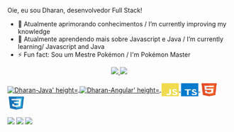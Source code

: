 Oie, eu sou Dharan, desenvolvedor Full Stack!
- 🔭 Atualmente aprimorando conhecimentos /  I’m currently improving my knowledge 
- 🌱 Atualmente aprendendo mais sobre Javascript e Java / I’m currently learning/ Javascript and Java
- ⚡ Fun fact: Sou um Mestre Pokémon / I'm Pokémon Master 

<div align="center">
  <a href="https://github.com/DharanCosta">
  <img height="180em" src="https://github-readme-stats.vercel.app/api?username=dharancosta&show_icons=true&theme=tokyonight&include_all_commits=true&count_private=true"/>
  <img height="180em" src="https://github-readme-stats.vercel.app/api/top-langs/?username=dharancosta&layout=compact&langs_count=7&theme=tokyonight"/>
</div>

<div style="display: inline_block"><br>
  <img align="center" alt="Dharan-Java' height="30" width="40" src="https://cdn.jsdelivr.net/gh/devicons/devicon/icons/java/java-original.svg">
    <img align="center" alt="Dharan-Angular' height="30" width="40" src="https://cdn.jsdelivr.net/gh/devicons/devicon/icons/angularjs/angularjs-original.svg">
  <img align="center" alt="Dharan-Js" height="30" width="40" src="https://raw.githubusercontent.com/devicons/devicon/master/icons/javascript/javascript-plain.svg">
  <img align="center" alt="Dharan-Ts" height="30" width="40" src="https://raw.githubusercontent.com/devicons/devicon/master/icons/typescript/typescript-plain.svg">
  <img align="center" alt="Dharan-HTML" height="30" width="40" src="https://raw.githubusercontent.com/devicons/devicon/master/icons/html5/html5-original.svg">
  <img align="center" alt="Dharan-CSS" height="30" width="40" src="https://raw.githubusercontent.com/devicons/devicon/master/icons/css3/css3-original.svg">
</div>
<br>
                                            
<div> 
  <a href="https://discord.gg/4j9jynF3" target="_blank"><img src="https://img.shields.io/badge/Discord-7289DA?style=for-the-badge&logo=discord&logoColor=white" target="_blank"></a> 
  <a href = "mailto:dharancosta@gmail.com"><img src="https://img.shields.io/badge/Gmail-D14836?style=for-the-badge&logo=gmail&logoColor=white" target="_blank"></a>
  <a href="www.linkedin.com/in/dharancosta" target="_blank"><img src="https://img.shields.io/badge/-LinkedIn-%230077B5?style=for-the-badge&logo=linkedin&logoColor=white" target="_blank"></a> 
</div

